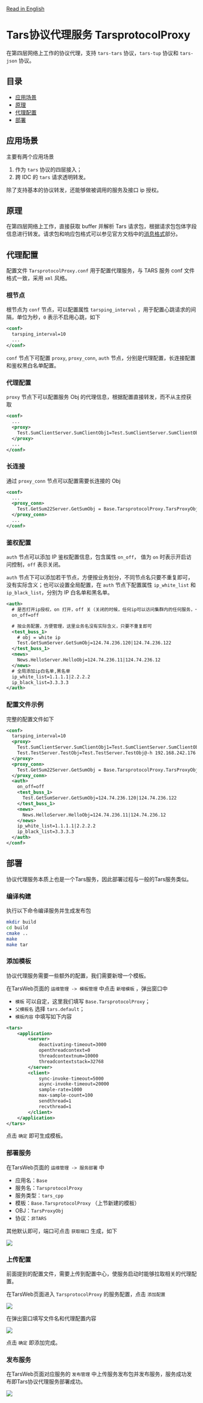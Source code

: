 [Read in English](README.en.md)

# Tars协议代理服务 TarsprotocolProxy

在第四层网络上工作的协议代理，支持 `tars-tars` 协议，`tars-tup` 协议和 `tars-json` 协议。

## 目录

- [应用场景](#chapter-1)
- [原理](#chapter-2)
- [代理配置](#chapter-3)
- [部署](#chapter-4)

## <a id='chapter-1'></a>应用场景

主要有两个应用场景

  1. 作为 `tars` 协议的四层接入；
  2. 跨 IDC 的 `tars` 请求透明转发。

除了支持基本的协议转发，还能够做被调用的服务及接口 ip 授权。

## <a id='chapter-2'></a>原理

在第四层网络上工作，直接获取 buffer 并解析 Tars 请求包，根据请求包包体字段信息进行转发。请求包和响应包格式可以参见官方文档中的[消息格式](https://tarscloud.github.io/TarsDocs/base/tars-protocol.html#22-%E6%B6%88%E6%81%AF%E6%A0%BC%E5%BC%8F)部分。

## <a id='chapter-3'></a>代理配置

配置文件 `TarsprotocolProxy.conf` 用于配置代理服务，与 TARS 服务 conf 文件格式一致，采用 `xml` 风格。

### 根节点

根节点为 `conf` 节点，可以配置属性 `tarsping_interval` ，用于配置心跳请求的间隔，单位为秒，`0` 表示不启用心跳，如下

```xml
<conf>
  tarsping_interval=10
  ...
</conf>
```

`conf` 节点下可配置 `proxy`, `proxy_conn`, `auth` 节点，分别是代理配置，长连接配置和鉴权黑白名单配置。

### 代理配置

`proxy` 节点下可以配置服务 Obj 的代理信息，根据配置直接转发，而不从主控获取

```xml
<conf>
  ...
  <proxy>
    Test.SumClientServer.SumClientObj1=Test.SumClientServer.SumClientObj@tcp -h 172.16.8.147 -t 60000 -p 10032
  </proxy>
  ...
</conf>
```

### 长连接

通过 `proxy_conn` 节点可以配置需要长连接的 Obj

```xml
<conf>
  ...
  <proxy_conn>
    Test.GetSum22Server.GetSumObj = Base.TarsprotocolProxy.TarsProxyObj@tcp -h 172.16.8.115 -t 60000 -p 8888
  </proxy_conn>
  ...
</conf>
```

### 鉴权配置

`auth` 节点可以添加 IP 鉴权配置信息，包含属性 `on_off`， 值为 `on` 时表示开启访问控制，`off` 表示关闭。

`auth` 节点下可以添加若干节点，方便按业务划分，不同节点名只要不重复即可，没有实际含义；也可以设置全局配置，在 `auth` 节点下配置属性 `ip_white_list` 和 `ip_black_list`，分别为 IP 白名单和黑名单。

```xml
<auth>
  # 是否打开ip授权，on 打开，off 关（关闭的时候，任何ip可以访问集群内的任何服务，一般只有内网转发才会这么配置）
  on_off=off

  # 按业务配置，方便管理，这里业务名没有实际含义，只要不重复即可
  <test_buss_1>
    # obj = white ip
    Test.GetSumServer.GetSumObj=124.74.236.120|124.74.236.122	
  </test_buss_1>
  <news>
    News.HelloServer.HelloObj=124.74.236.11|124.74.236.12
  </news>
  # 全局添加ip白名单,黑名单
  ip_white_list=1.1.1.1|2.2.2.2
  ip_black_list=3.3.3.3
</auth>
```

### 配置文件示例

完整的配置文件如下

```xml
<conf>
  tarsping_interval=10
  <proxy>
    Test.SumClientServer.SumClientObj1=Test.SumClientServer.SumClientObj@tcp -h 172.16.8.147 -t 60000 -p 10032
    Test.TestServer.TestObj=Test.TestServer.TestObj@-h 192.168.242.176 -p 8888 -t 60000 
  </proxy>
  <proxy_conn>
    Test.GetSum22Server.GetSumObj = Base.TarsprotocolProxy.TarsProxyObj@tcp -h 172.16.8.115 -t 60000 -p 8888
  </proxy_conn>
  <auth>
    on_off=off
    <test_buss_1>
      Test.GetSumServer.GetSumObj=124.74.236.120|124.74.236.122	
    </test_buss_1>
    <news>
      News.HelloServer.HelloObj=124.74.236.11|124.74.236.12
    </news>
    ip_white_list=1.1.1.1|2.2.2.2
    ip_black_list=3.3.3.3
  </auth>
</conf>
```

## <a id='chapter-4'></a>部署

协议代理服务本质上也是一个Tars服务，因此部署过程与一般的Tars服务类似。

### 编译构建

执行以下命令编译服务并生成发布包

```sh
mkdir build
cd build
cmake ..
make
make tar
```

### 添加模板

协议代理服务需要一些额外的配置，我们需要新增一个模板。

在TarsWeb页面的 `运维管理 -> 模板管理` 中点击 `新增模板` ，弹出窗口中
- `模板` 可以自定，这里我们填写 `Base.TarsprotocolProxy`；
- `父模板名` 选择 `tars.default`；
- `模板内容` 中填写如下内容

```xml
<tars>
	<application>
		<server>
			deactivating-timeout=3000
			openthreadcontext=0
			threadcontextnum=10000
			threadcontextstack=32768
		</server>
		<client>
			sync-invoke-timeout=5000
			async-invoke-timeout=20000
			sample-rate=1000
			max-sample-count=100
			sendthread=1
			recvthread=1
		</client>
	</application>
</tars>
```

点击 `确定` 即可生成模板。

### 部署服务

在TarsWeb页面的 `运维管理 -> 服务部署` 中
- 应用名：`Base`
- 服务名：`TarsprotocolProxy`
- 服务类型：`tars_cpp`
- 模板：`Base.TarsprotocolProxy` （上节新建的模板）
- OBJ：`TarsProxyObj`
- 协议：`非TARS`

其他默认即可，端口可点击 `获取端口` 生成，如下

![](docs/images/tars_proxy_deploy.png)

### 上传配置

前面提到的配置文件，需要上传到配置中心，使服务启动时能够拉取相关的代理配置。

在TarsWeb页面进入 `TarsprotocolProxy` 的服务配置，点击 `添加配置`

![](docs/images/tars_proxy_conf_center.png)

在弹出窗口填写文件名和代理配置内容

![](docs/images/tars_proxy_add_conf.png)

点击 `确定` 即添加完成。

### 发布服务

在TarsWeb页面对应服务的 `发布管理` 中上传服务发布包并发布服务，服务成功发布即Tars协议代理服务部署成功。

![](docs/images/tars_proxy_publish.png)